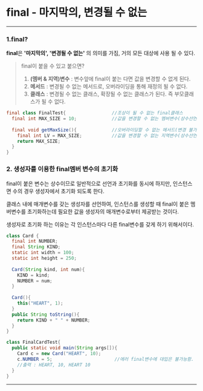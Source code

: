 #  final - 마지막의, 변경될 수 없는

---

### 1.final?

**final**은 **'마지막의', '변경될 수 없는'** 의 의미를 가짐, 거의 모든 대상에 사용 될 수 있다. 

> final이 붙을 수 있고 붙으면?
>
> 1. **(멤버 & 지역)변수** : 변수앞에 final이 붙는 다면 값을 변경할 수 없게 된다.
> 2. **메서드** : 변경될 수 없는 메서드로, 오버라이딩을 통해 재정의 될 수 없다.
> 3. **클래스** : 변경될 수 없는 클래스, 확장될 수 없는 클래스가 된다. 즉 부모클래스가 될 수 없다.

```java
final class FinalTest{                 //조상이 될 수 없는 final클래스
  final int MAX_SIZE = 10;             //값을 변경할 수 없는 멤버변수(상수선언)
  
  final void getMaxSize(){             //오버라이딩할 수 없는 메서드(변경 불가)
    final int LV = MAX_SIZE;           //값을 변경할 수 없는 지역변수(상수선언)
    return MAX_SIZE;
  }
}
```

### 2. 생성자를 이용한 final멤버 변수의 초기화

final이 붙은 변수는 상수이므로 일반적으로 선언과 초기화를 동시에 하지만, 인스턴스면 수의 경우 생성자에서 초기화 되도록 한다.

클래스 내에 매개변수를 갖는 생성자를 선언하여, 인스턴스를 생성할 때 final이 붙은 멤버변수를 초기화하는데 필요한 값을 생성자의 매개변수로부터 제공받는 것이다.

생성자로 초기화 하는 이유는 각 인스턴스마다 다른 final변수를 갖게 하기 위해서이다.

```java
class Card {
  final int NUMBER;
  final String KIND;
  static int width = 100;
  static int height = 250;
  
  Card(String kind, int num){
    KIND = kind;
    NUMBER = num;
  }
  
  Card(){
    this("HEART", 1);
  }
  public String toString(){
    return KIND + " " + NUMBER;
  }
}

class FinalCardTest{
  public static void main(String args[]){
    Card c = new Card("HEART", 10);
    c.NUMBER = 5;                       //에러 final변수에 대입은 불가능함.
    //출력 : HEART, 10, HEART 10
  }
}
```

---

